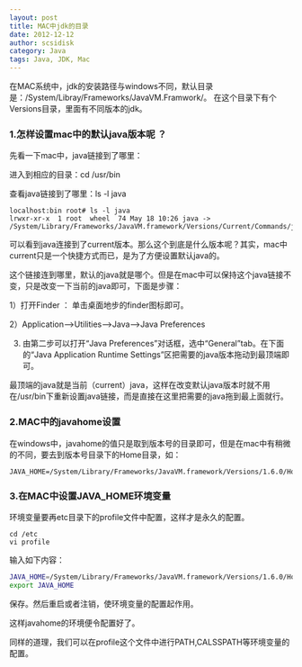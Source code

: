 ```yaml
---
layout: post
title: MAC中jdk的目录
date: 2012-12-12
author: scsidisk
category: Java
tags: Java, JDK, Mac
---
```


在MAC系统中，jdk的安装路径与windows不同，默认目录是：/System/Libray/Frameworks/JavaVM.Framwork/。
在这个目录下有个Versions目录，里面有不同版本的jdk。

### 1.怎样设置mac中的默认java版本呢 ？

先看一下mac中，java链接到了哪里：

进入到相应的目录：cd /usr/bin

查看java链接到了哪里：ls -l java

```
localhost:bin root# ls -l java
lrwxr-xr-x  1 root  wheel  74 May 18 10:26 java -> /System/Library/Frameworks/JavaVM.framework/Versions/Current/Commands/java
```

可以看到java连接到了current版本。那么这个到底是什么版本呢？其实，mac中current只是一个快捷方式而已，是为了方便设置默认java的。

这个链接连到哪里，默认的java就是哪个。但是在mac中可以保持这个java链接不变，只是改变一下当前的java即可，下面是步骤：

1）打开Finder ： 单击桌面地步的finder图标即可。

2）Application-->Utilities-->Java-->Java Preferences

3) 由第二步可以打开“Java Preferences”对话框，选中“General”tab。在下面的“Java Application Runtime Settings”区把需要的java版本拖动到最顶端即可。

最顶端的java就是当前（current）java，这样在改变默认java版本时就不用在/usr/bin下重新设置java链接，而是直接在这里把需要的java拖到最上面就行。

### 2.MAC中的javahome设置

在windows中，javahome的值只是取到版本号的目录即可，但是在mac中有稍微的不同，要去到版本号目录下的Home目录，如：

```
JAVA_HOME=/System/Library/Frameworks/JavaVM.framework/Versions/1.6.0/Home
```

### 3.在MAC中设置JAVA_HOME环境变量

环境变量要再etc目录下的profile文件中配置，这样才是永久的配置。

```
cd /etc
vi profile
```

输入如下内容：

```bash
JAVA_HOME=/System/Library/Frameworks/JavaVM.framework/Versions/1.6.0/Home
export JAVA_HOME
```

保存。然后重启或者注销，使环境变量的配置起作用。

这样javahome的环境便令配置好了。

同样的道理，我们可以在profile这个文件中进行PATH,CALSSPATH等环境变量的配置。